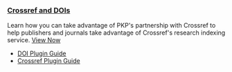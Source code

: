 
### [Crossref and DOIs](/crossref-ojs2-manual/en/)

Learn how you can take advantage of PKP's partnership with Crossref to help publishers and journals take advantage of Crossref's research indexing service. [View Now](/crossref-ojs2-manual/en/)

- [DOI Plugin Guide](/doi-plugin/en/)
- [Crossref Plugin Guide](/crossref-ojs2-manual/en/)

<!-- card flagged redundant // possible removal-->
